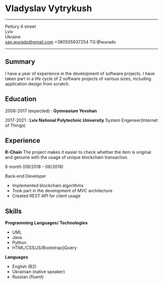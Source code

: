 Vladyslav Vytrykush
============

-------------------     ----------------------------
Petlury 4 street               
Lviv                                
Ukraine       
san.wurado@gmail.com
+380505937254 
TG:@wurado
-------------------     ----------------------------

Summary
---------
I have a year of experience in the development of software projects. I have taken part in a life cycle of 2 software projects of various sizes, including application design from scratch. 



Education
---------

2006-2017 (expected)
:   **Gymnasium Yevshan**

2017-2021
:   **Lviv National Polytechnic University**
System Engeneer(Internet of Things)

Experience
----------
**R-Chain**
The project makes it easier to check whether the item is original and genuine with the usage of unique blockchain transaction.


6 month (09/2018 – 06/2019)

Back-end Developer
*	Implemented blockchain algorithms
*	Took part in the development of MVC architecture
*	Created REST API for client usage


Skills
----------------------------------------
**Programming Languages/ Technologies**

* UML
* Java
* Python
* HTML/CSS/JS/Bootstrap/jQuery 


**Languages**
 
 * English (B2)
 * Ukrainian (native speaker)
 * Russian (fluent)